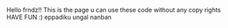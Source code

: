 Hello frndz!! This is the page u can use these code without any copy rights 
HAVE FUN :) 
       eppadiku ungal nanban 
